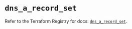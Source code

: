 # `dns_a_record_set`

Refer to the Terraform Registry for docs: [`dns_a_record_set`](https://registry.terraform.io/providers/hashicorp/dns/3.4.3/docs/resources/a_record_set).
